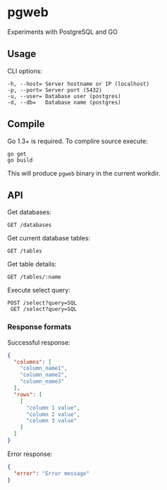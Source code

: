 # pgweb

Experiments with PostgreSQL and GO

## Usage

CLI options:

```
-h, --host= Server hostname or IP (localhost)
-p, --port= Server port (5432)
-u, --user= Database user (postgres)
-d, --db=   Database name (postgres)
```

## Compile

Go 1.3+ is required. To complire source execute:

```
go get
go build
```

This will produce `pgweb` binary in the current workdir.

## API

Get databases:

```
GET /databases
```

Get current database tables:

```
GET /tables
```

Get table details:

```
GET /tables/:name
```

Execute select query:

```
POST /select?query=SQL
 GET /select?query=SQL
```

### Response formats

Successful response:

```json
{
  "columns": [
    "column_name1",
    "column_name2",
    "column_name3"
  ],
  "rows": [
    [
      "column 1 value",
      "column 2 value",
      "column 3 value" 
    ]
  ]
}
```

Error response:

```json
{
  "error": "Error message"
}
```
